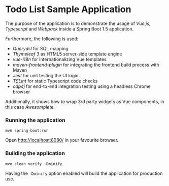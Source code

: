 # Todo List Sample Application #

The purpose of the application is to demonstrate the usage of *Vue.js*, *Typescript* and *Webpack* inside a Spring Boot 1.5 application.

Furthermore, the following is used:
- *Querydsl* for SQL mapping
- *Thymeleaf 3* as HTML5 server-side template engine
- *vue-i18n* for internationalizing Vue templates
- *maven-frontend-plugin* for integrating the frontend build process with Maven
- *Jest* for unit testing the UI logic
- *TSLint* for static Typescript code checks
- *cdp4j* for end-to-end integration testing using a headless Chrome browser

Additionally, it shows how to wrap 3rd party widgets as Vue components, in this case *Awesomplete*.


### Running the application

    mvn spring-boot:run

Open [http://localhost:8080/](http://localhost:8080/) in your favourite browser.


### Building the application

    mvn clean verify -Dminify

Having the `-Dminify` option enabled will build the application for production use.
